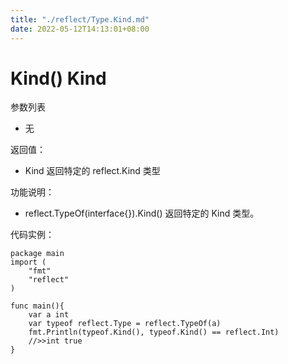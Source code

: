 ```yaml
---
title: "./reflect/Type.Kind.md"
date: 2022-05-12T14:13:01+08:00
---
```

# Kind() Kind

参数列表

- 无

返回值：

- Kind 返回特定的 reflect.Kind 类型

功能说明：

- reflect.TypeOf(interface{}).Kind()  返回特定的 Kind 类型。

代码实例：

	package main
	import (
	    "fmt"
	    "reflect"
	)

	func main(){
		var a int
		var typeof reflect.Type = reflect.TypeOf(a)
		fmt.Println(typeof.Kind(), typeof.Kind() == reflect.Int)
		//>>int true
	}
